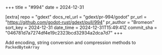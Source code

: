+++
title = "#994"
date = 2024-12-31

[extra]
repo = "gdext"
docs_rel_url = "gdext/pr-994/godot"
pr_url = "https://github.com/godot-rust/gdext/pull/994"
pr_author = "Bromeon"
sort_key = 2024-12-31
date_time = 2024-12-31T15:49:41Z
commit_sha = "046781d7a7274df4e19c2323bcd32934a2dca7d7"
+++

Add encoding, string conversion and compression methods to `PackedByteArray`
